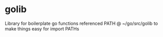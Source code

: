 # golib
Library for boilerplate go functions referenced PATH @ ~/go/src/golib to make things easy for import PATHs 
